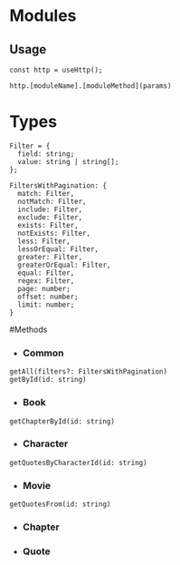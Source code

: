 # Modules
## Usage
```
const http = useHttp();

http.[moduleName].[moduleMethod](params)
```

# Types
```
Filter = {
  field: string;
  value: string | string[];
};

FiltersWithPagination: {
  match: Filter,
  notMatch: Filter,
  include: Filter,
  exclude: Filter,
  exists: Filter,
  notExists: Filter,
  less: Filter,
  lessOrEqual: Filter,
  greater: Filter,
  greaterOrEqual: Filter,
  equal: Filter,
  regex: Filter,
  page: number;
  offset: number;
  limit: number;
}
```

#Methods
* ### Common
```
getAll(filters?: FiltersWithPagination)
getById(id: string)
```
* ### Book
```
getChapterById(id: string)
```
* ### Character
```
getQuotesByCharacterId(id: string)
```
* ### Movie
```
getQuotesFrom(id: string)
```
* ### Chapter 
* ### Quote 
